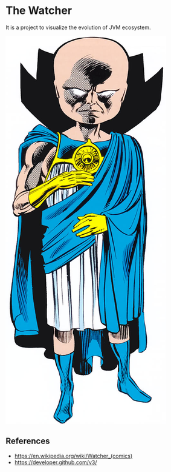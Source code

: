# The Watcher

It is a project to visualize the evolution of JVM ecosystem.

![](./docs/the-watcher.jpg)

## References

- https://en.wikipedia.org/wiki/Watcher_(comics)
- https://developer.github.com/v3/
